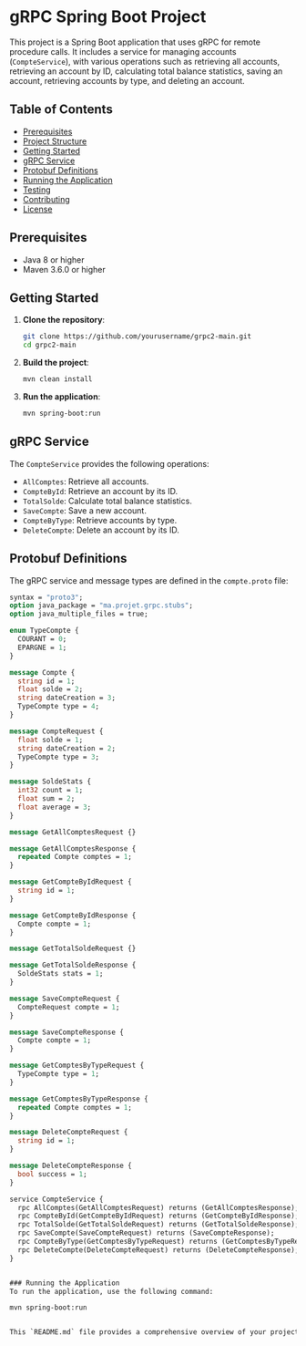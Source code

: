 # gRPC Spring Boot Project

This project is a Spring Boot application that uses gRPC for remote procedure calls. It includes a service for managing accounts (`CompteService`), with various operations such as retrieving all accounts, retrieving an account by ID, calculating total balance statistics, saving an account, retrieving accounts by type, and deleting an account.

## Table of Contents

- [Prerequisites](#prerequisites)
- [Project Structure](#project-structure)
- [Getting Started](#getting-started)
- [gRPC Service](#grpc-service)
- [Protobuf Definitions](#protobuf-definitions)
- [Running the Application](#running-the-application)
- [Testing](#testing)
- [Contributing](#contributing)
- [License](#license)

## Prerequisites

- Java 8 or higher
- Maven 3.6.0 or higher


## Getting Started

1. **Clone the repository**:

    ```sh
    git clone https://github.com/yourusername/grpc2-main.git
    cd grpc2-main
    ```

2. **Build the project**:

    ```sh
    mvn clean install
    ```

3. **Run the application**:

    ```sh
    mvn spring-boot:run
    ```

## gRPC Service

The `CompteService` provides the following operations:

- `AllComptes`: Retrieve all accounts.
- `CompteById`: Retrieve an account by its ID.
- `TotalSolde`: Calculate total balance statistics.
- `SaveCompte`: Save a new account.
- `CompteByType`: Retrieve accounts by type.
- `DeleteCompte`: Delete an account by its ID.

## Protobuf Definitions

The gRPC service and message types are defined in the `compte.proto` file:

```proto
syntax = "proto3";
option java_package = "ma.projet.grpc.stubs";
option java_multiple_files = true;

enum TypeCompte {
  COURANT = 0;
  EPARGNE = 1;
}

message Compte {
  string id = 1;
  float solde = 2;
  string dateCreation = 3;
  TypeCompte type = 4;
}

message CompteRequest {
  float solde = 1;
  string dateCreation = 2;
  TypeCompte type = 3;
}

message SoldeStats {
  int32 count = 1;
  float sum = 2;
  float average = 3;
}

message GetAllComptesRequest {}

message GetAllComptesResponse {
  repeated Compte comptes = 1;
}

message GetCompteByIdRequest {
  string id = 1;
}

message GetCompteByIdResponse {
  Compte compte = 1;
}

message GetTotalSoldeRequest {}

message GetTotalSoldeResponse {
  SoldeStats stats = 1;
}

message SaveCompteRequest {
  CompteRequest compte = 1;
}

message SaveCompteResponse {
  Compte compte = 1;
}

message GetComptesByTypeRequest {
  TypeCompte type = 1;
}

message GetComptesByTypeResponse {
  repeated Compte comptes = 1;
}

message DeleteCompteRequest {
  string id = 1;
}

message DeleteCompteResponse {
  bool success = 1;
}

service CompteService {
  rpc AllComptes(GetAllComptesRequest) returns (GetAllComptesResponse);
  rpc CompteById(GetCompteByIdRequest) returns (GetCompteByIdResponse);
  rpc TotalSolde(GetTotalSoldeRequest) returns (GetTotalSoldeResponse);
  rpc SaveCompte(SaveCompteRequest) returns (SaveCompteResponse);
  rpc CompteByType(GetComptesByTypeRequest) returns (GetComptesByTypeResponse);
  rpc DeleteCompte(DeleteCompteRequest) returns (DeleteCompteResponse);
}


### Running the Application
To run the application, use the following command:

mvn spring-boot:run


This `README.md` file provides a comprehensive overview of your project, including the project structure, getting started instructions, gRPC service details, protobuf definitions, and commands for running and testing the application.